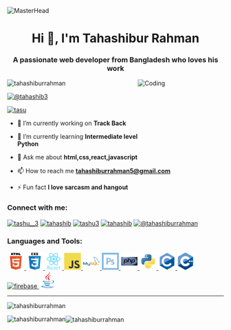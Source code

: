 ![MasterHead](https://media.giphy.com/headers/GitHub/w8ZJLtJbmuph.gif)
<h1 align="center">Hi 👋, I'm Tahashibur Rahman</h1>
<h3 align="center">A passionate web developer from Bangladesh who loves his work</h3>
<img align="right" alt="Coding" width="200" height="180" src="https://miro.medium.com/max/534/0*_pWYv_PSM3zqE3dV.gif">
<p align="left"> <img src="https://komarev.com/ghpvc/?username=tahashiburrahman&label=Profile%20views&color=0e75b6&style=flat" alt="tahashiburrahman" /> </p>
<p align="left"> <a href="https://twitter.com/@tahashib3" target="blank"><img src="https://img.shields.io/twitter/follow/Tahashib3?color=skyblue&label=Follow-to-support&logo=Twitter&style=for-the-badge" alt="@tahashib3" /></a> </p>
<p align="left"><a href="https://www.facebook.com/tasu10100/"><img src="https://custom-icon-badges.herokuapp.com/badge/find-me-blue.svg?logo=search&logoColor=green" alt="tasu"/></a></p>

- 🔭 I’m currently working on **Track Back**

- 🌱 I’m currently learning **Intermediate level Python**

- 💬 Ask me about **html,css,react,javascript**

- 📫 How to reach me **tahashiburrahman5@gmail.com**

- ⚡ Fun fact **I love sarcasm and hangout**

<h3 align="left">Connect with me:</h3>
<p align="left">
<a href="https://instagram.com/tashu__3" target="blank"><img align="center" src="https://raw.githubusercontent.com/rahuldkjain/github-profile-readme-generator/master/src/images/icons/Social/instagram.svg" alt="tashu__3" height="30" width="40" /></a>
<a href="https://codepen.io/tahashib" target="blank"><img align="center" src="https://raw.githubusercontent.com/rahuldkjain/github-profile-readme-generator/master/src/images/icons/Social/codepen.svg" alt="tahashib" height="30" width="40" /></a>
<a href="https://stackoverflow.com/users/19826810/tashu3" target="blank"><img align="center" src="https://raw.githubusercontent.com/rahuldkjain/github-profile-readme-generator/master/src/images/icons/Social/stack-overflow.svg" alt="tashu3" height="30" width="40" /></a>
<a href="https://codeforces.com/profile/tahashib" target="blank"><img align="center" src="https://raw.githubusercontent.com/rahuldkjain/github-profile-readme-generator/master/src/images/icons/Social/codeforces.svg" alt="tahashib" height="30" width="40" /></a>
<a href="https://www.hackerearth.com/@tahashiburrahman" target="blank"><img align="center" src="https://raw.githubusercontent.com/rahuldkjain/github-profile-readme-generator/master/src/images/icons/Social/hackerearth.svg" alt="@tahashiburrahman" height="30" width="40" /></a>
</p>

<h3 align="left">Languages and Tools:</h3>
<p align="left">
<a href="https://www.w3.org/html/" target="_blank" rel="noreferrer">
    <img src="https://raw.githubusercontent.com/devicons/devicon/master/icons/html5/html5-original-wordmark.svg" alt="html5" width="40" height="40" /> </a>
<a href="https://www.w3schools.com/css/" target="_blank" rel="noreferrer">
    <img src="https://raw.githubusercontent.com/devicons/devicon/master/icons/css3/css3-original-wordmark.svg" alt="css3" width="40" height="40" /> </a>
<a href="https://reactjs.org/" target="_blank" rel="noreferrer">
    <img src="https://raw.githubusercontent.com/devicons/devicon/master/icons/react/react-original-wordmark.svg" alt="react" width="40" height="40" />
    <a href="https://developer.mozilla.org/en-US/docs/Web/JavaScript" target="_blank" rel="noreferrer">
        <img src="https://raw.githubusercontent.com/devicons/devicon/master/icons/javascript/javascript-original.svg" alt="javascript" width="40" height="40" /> </a>
    <a href="https://www.mysql.com/" target="_blank" rel="noreferrer">
        <img src="https://raw.githubusercontent.com/devicons/devicon/master/icons/mysql/mysql-original-wordmark.svg" alt="mysql" width="40" height="40" /> </a>
    <a href="https://www.photoshop.com/en" target="_blank" rel="noreferrer">
        <img src="https://raw.githubusercontent.com/devicons/devicon/master/icons/photoshop/photoshop-line.svg" alt="photoshop" width="40" height="40" /> </a>
    <a href="https://www.php.net" target="_blank" rel="noreferrer">
        <img src="https://raw.githubusercontent.com/devicons/devicon/master/icons/php/php-original.svg" alt="php" width="40" height="40" /> </a>
    <a href="https://www.python.org" target="_blank" rel="noreferrer">
    <img src="https://raw.githubusercontent.com/devicons/devicon/master/icons/python/python-original.svg" alt="python" width="40" height="40" /> </a>
    <a href="https://www.cprogramming.com/" target="_blank" rel="noreferrer">
        <img src="https://raw.githubusercontent.com/devicons/devicon/master/icons/c/c-original.svg" alt="c" width="40" height="40" /> </a>
    <a href="https://www.w3schools.com/cpp/" target="_blank" rel="noreferrer">
        <img src="https://raw.githubusercontent.com/devicons/devicon/master/icons/cplusplus/cplusplus-original.svg" alt="cplusplus" width="40" height="40" /> </a>
    <a href="https://firebase.google.com/" target="_blank" rel="noreferrer">
        <img src="https://www.vectorlogo.zone/logos/firebase/firebase-icon.svg" alt="firebase" width="40" height="40" /> </a>
    <a href="https://www.java.com" target="_blank" rel="noreferrer">
        <img src="https://raw.githubusercontent.com/devicons/devicon/master/icons/java/java-original.svg" alt="java" width="40" height="40" /> </a>
    </a>
</p>
<hr>
<p>&nbsp;<img align="left" src="https://github-readme-stats.vercel.app/api?username=tahashiburrahman&show_icons=true&locale=en" alt="tahashiburrahman" /></p>

<p><img align="left" src="https://github-readme-stats.vercel.app/api/top-langs?username=tahashiburrahman&show_icons=true&locale=en&layout=compact" alt="tahashiburrahman" /></p>

<p><img align="center" src="https://github-readme-streak-stats.herokuapp.com/?user=tahashiburrahman&" alt="tahashiburrahman" /></p>

